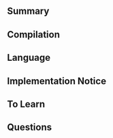 <!-- Title format: [check thread status][C++] -->
<!-- Summary: What this snippet is about -->
<!-- Compilation: how to compile and run; what's the expected output -->
<!-- Language: highlight of language usage -->
<!-- Implementation Notice:  what is tricky place to implement -->
<!-- To Learn: what can be further explored (e.g., better alternatives, tradeoffs) -->
<!-- Questions: What questions need further investigation -->

## Summary

## Compilation

## Language

## Implementation Notice

## To Learn

## Questions
